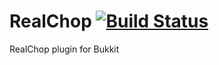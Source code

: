 RealChop [![Build Status](https://travis-ci.org/Vovics/RealChop.png?branch=master)](https://travis-ci.org/Vovics/RealChop)
========

RealChop plugin for Bukkit
